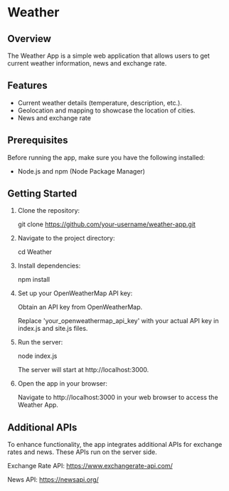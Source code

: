 # Weather

## Overview

The Weather App is a simple web application that allows users to get current weather information, news and exchange rate.

## Features

- Current weather details (temperature, description, etc.).
- Geolocation and mapping to showcase the location of cities.
- News and exchange rate

## Prerequisites

Before running the app, make sure you have the following installed:

- Node.js and npm (Node Package Manager)

## Getting Started

1. Clone the repository:
   
   git clone https://github.com/your-username/weather-app.git
  
2. Navigate to the project directory:

   cd Weather

3. Install dependencies:

   npm install

4. Set up your OpenWeatherMap API key:

   Obtain an API key from OpenWeatherMap.

   Replace 'your_openweathermap_api_key' with your actual API key in index.js and site.js files.

5. Run the server:

   node index.js

   The server will start at http://localhost:3000.

6. Open the app in your browser:

   Navigate to http://localhost:3000 in your web browser to access the Weather App.

## Additional APIs

To enhance functionality, the app integrates additional APIs for exchange rates and news. These APIs run on the server side.

Exchange Rate API: https://www.exchangerate-api.com/

News API: https://newsapi.org/
